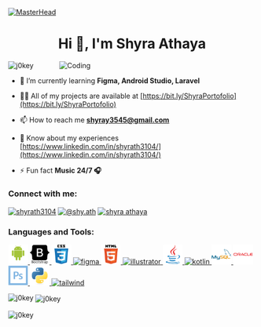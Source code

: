 [![MasterHead](https://drive.google.com/uc?id=1uqUFon0Hk6ZwPzy2ow6R5PT8AdIFK_25)](https://drive.google.com/uc?id=1uqUFon0Hk6ZwPzy2ow6R5PT8AdIFK_25)

<h1 align="center">Hi 👋, I'm Shyra Athaya</h1>
<img align="right" alt="Coding" width="400" src="https://drive.google.com/uc?id=1oo8mOeasEWHiPw0lJRKPn5V4-Gn8-s5G">

<p align="left"> <img src="https://komarev.com/ghpvc/?username=j0key&label=Profile%20views&color=0e75b6&style=flat" alt="j0key" /> </p>


- 🌱 I’m currently learning **Figma, Android Studio, Laravel**

- 👨‍💻 All of my projects are available at [https://bit.ly/ShyraPortofolio](https://bit.ly/ShyraPortofolio)

- 📫 How to reach me **shyray3545@gmail.com**

- 📄 Know about my experiences [https://www.linkedin.com/in/shyrath3104/](https://www.linkedin.com/in/shyrath3104/)

- ⚡ Fun fact **Music 24/7 🎧**

<h3 align="left">Connect with me:</h3>
<p align="left">
<a href="https://linkedin.com/in/shyrath3104" target="blank"><img align="center" src="https://raw.githubusercontent.com/rahuldkjain/github-profile-readme-generator/master/src/images/icons/Social/linked-in-alt.svg" alt="shyrath3104" height="30" width="40" /></a>
<a href="https://instagram.com/@shy.ath" target="blank"><img align="center" src="https://raw.githubusercontent.com/rahuldkjain/github-profile-readme-generator/master/src/images/icons/Social/instagram.svg" alt="@shy.ath" height="30" width="40" /></a>
<a href="https://dribbble.com/shyra athaya" target="blank"><img align="center" src="https://raw.githubusercontent.com/rahuldkjain/github-profile-readme-generator/master/src/images/icons/Social/dribbble.svg" alt="shyra athaya" height="30" width="40" /></a>
</p>

<h3 align="left">Languages and Tools:</h3>
<p align="left"> <a href="https://developer.android.com" target="_blank" rel="noreferrer"> <img src="https://raw.githubusercontent.com/devicons/devicon/master/icons/android/android-original-wordmark.svg" alt="android" width="40" height="40"/> </a> <a href="https://getbootstrap.com" target="_blank" rel="noreferrer"> <img src="https://raw.githubusercontent.com/devicons/devicon/master/icons/bootstrap/bootstrap-plain-wordmark.svg" alt="bootstrap" width="40" height="40"/> </a> <a href="https://www.w3schools.com/css/" target="_blank" rel="noreferrer"> <img src="https://raw.githubusercontent.com/devicons/devicon/master/icons/css3/css3-original-wordmark.svg" alt="css3" width="40" height="40"/> </a> <a href="https://www.figma.com/" target="_blank" rel="noreferrer"> <img src="https://www.vectorlogo.zone/logos/figma/figma-icon.svg" alt="figma" width="40" height="40"/> </a> <a href="https://www.w3.org/html/" target="_blank" rel="noreferrer"> <img src="https://raw.githubusercontent.com/devicons/devicon/master/icons/html5/html5-original-wordmark.svg" alt="html5" width="40" height="40"/> </a> <a href="https://www.adobe.com/in/products/illustrator.html" target="_blank" rel="noreferrer"> <img src="https://www.vectorlogo.zone/logos/adobe_illustrator/adobe_illustrator-icon.svg" alt="illustrator" width="40" height="40"/> </a> <a href="https://www.java.com" target="_blank" rel="noreferrer"> <img src="https://raw.githubusercontent.com/devicons/devicon/master/icons/java/java-original.svg" alt="java" width="40" height="40"/> </a> <a href="https://kotlinlang.org" target="_blank" rel="noreferrer"> <img src="https://www.vectorlogo.zone/logos/kotlinlang/kotlinlang-icon.svg" alt="kotlin" width="40" height="40"/> </a> <a href="https://www.mysql.com/" target="_blank" rel="noreferrer"> <img src="https://raw.githubusercontent.com/devicons/devicon/master/icons/mysql/mysql-original-wordmark.svg" alt="mysql" width="40" height="40"/> </a> <a href="https://www.oracle.com/" target="_blank" rel="noreferrer"> <img src="https://raw.githubusercontent.com/devicons/devicon/master/icons/oracle/oracle-original.svg" alt="oracle" width="40" height="40"/> </a> <a href="https://www.photoshop.com/en" target="_blank" rel="noreferrer"> <img src="https://raw.githubusercontent.com/devicons/devicon/master/icons/photoshop/photoshop-line.svg" alt="photoshop" width="40" height="40"/> </a> <a href="https://www.python.org" target="_blank" rel="noreferrer"> <img src="https://raw.githubusercontent.com/devicons/devicon/master/icons/python/python-original.svg" alt="python" width="40" height="40"/> </a> <a href="https://tailwindcss.com/" target="_blank" rel="noreferrer"> <img src="https://www.vectorlogo.zone/logos/tailwindcss/tailwindcss-icon.svg" alt="tailwind" width="40" height="40"/> </a> </p>

<p><img align="left" src="https://github-readme-stats.vercel.app/api/top-langs?username=j0key&show_icons=true&locale=en&layout=compact" alt="j0key" /></p>

<p>&nbsp;<img align="center" src="https://github-readme-stats.vercel.app/api?username=j0key&show_icons=true&locale=en" alt="j0key" /></p>

<p><img align="center" src="https://github-readme-streak-stats.herokuapp.com/?user=j0key&" alt="j0key" /></p>
